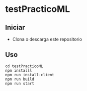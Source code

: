 # testPracticoML


## Iniciar 
- Clona o descarga este repositorio 

## Uso


```
cd testPracticoML
npm installl
npm run install-client
npm run build
npm run start
```